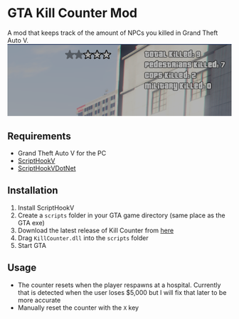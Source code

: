 # GTA Kill Counter Mod
A mod that keeps track of the amount of NPCs you killed in Grand Theft Auto V.
![screenshot](https://raw.githubusercontent.com/DavidShefcik/GTA-kill-counter-mod/master/screenshot.png)

## Requirements
- Grand Theft Auto V for the PC
- [ScriptHookV](http://www.dev-c.com/gtav/scripthookv/)
- [ScriptHookVDotNet](https://github.com/crosire/scripthookvdotnet/releases)

## Installation
1. Install ScriptHookV
2. Create a `scripts` folder in your GTA game directory (same place as the GTA exe)
3. Download the latest release of Kill Counter from [here](https://github.com/DavidShefcik/GTA-kill-counter-mod/releases)
4. Drag `KillCounter.dll` into the `scripts` folder
5. Start GTA

## Usage
- The counter resets when the player respawns at a hospital. Currently that is detected when the user loses $5,000 but I will fix that later to be more accurate
- Manually reset the counter with the `X` key
